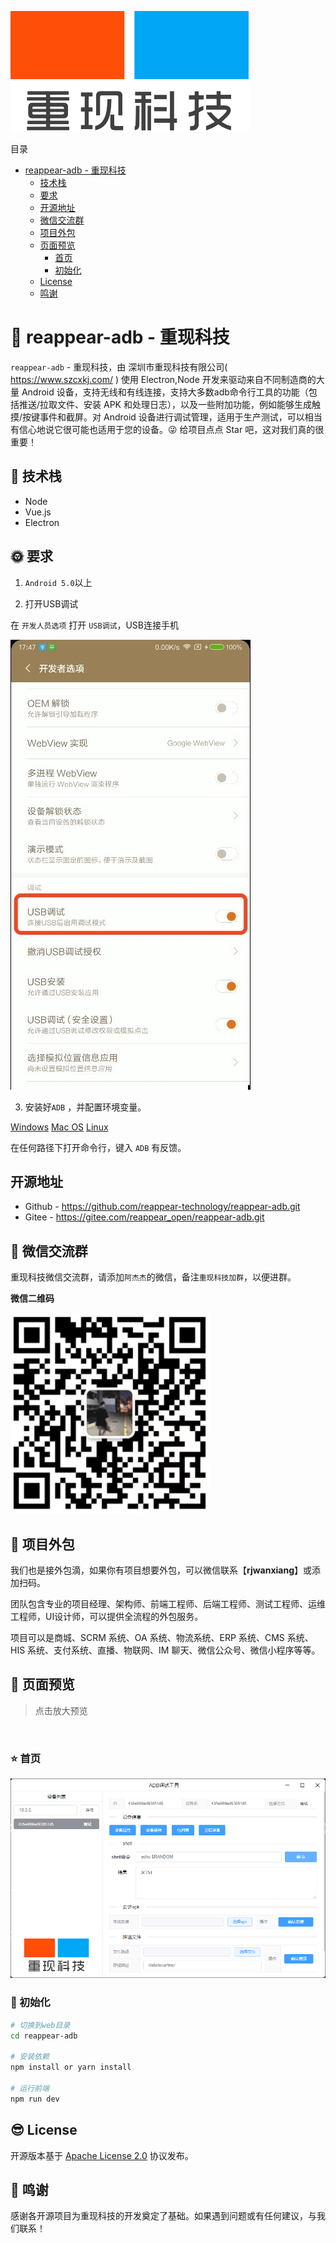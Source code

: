 ![重现科技](static/image/logo.png)

目录

- [reappear-adb - 重现科技](#intro)
  - [技术栈](#stack)
  - [要求](#require)
  - [开源地址](#opensource)
  - [微信交流群](#wechatgroup)
  - [项目外包](#project)
  - [页面预览](#preview)
    - [首页](#preview-index)
    - [初始化](#dev-init)
  - [License](#license)
  - [鸣谢](#thanks)

<a name="intro"></a>

# 🐼 reappear-adb - 重现科技

`reappear-adb` - 重现科技，由 深圳市重现科技有限公司( https://www.szcxkj.com/ ) 使用 Electron,Node 开发来驱动来自不同制造商的大量 Android 设备，支持无线和有线连接，支持大多数adb命令行工具的功能（包括推送/拉取文件、安装 APK 和处理日志），以及一些附加功能，例如能够生成触摸/按键事件和截屏。对 Android 设备进行调试管理，适用于生产测试，可以相当有信心地说它很可能也适用于您的设备。😜 给项目点点 Star 吧，这对我们真的很重要！

<a name="stack"></a>

## 🐰 技术栈

- Node
- Vue.js
- Electron

<a name="require"></a>

## 🌞 要求

1. `Android 5.0`以上

2. 打开USB调试

在 `开发人员选项` 打开 `USB调试`，USB连接手机

![USB调试](static/image/1.jpg)

3. 安装好`ADB` ，并配置环境变量。

[Windows](https://dl.google.com/android/repository/platform-tools-latest-windows.zip)
[Mac OS](https://dl.google.com/android/repository/platform-tools-latest-darwin.zip)
[Linux](https://dl.google.com/android/repository/platform-tools-latest-linux.zip)

在任何路径下打开命令行，键入 `ADB` 有反馈。

<a name="opensource"></a>

## 开源地址

- Github - https://github.com/reappear-technology/reappear-adb.git
- Gitee - https://gitee.com/reappear_open/reappear-adb.git

<a name="wechatgroup"></a>

## 🐯 微信交流群

重现科技微信交流群，请添加`阿杰杰`的微信，备注`重现科技加群`，以便进群。

**微信二维码**

![重现科技微信交流群](static/image/wx-qrcode.png)

<a name="project"></a>

## 🤝 项目外包

我们也是接外包滴，如果你有项目想要外包，可以微信联系【**rjwanxiang**】或添加扫码。

团队包含专业的项目经理、架构师、前端工程师、后端工程师、测试工程师、运维工程师，UI设计师，可以提供全流程的外包服务。

项目可以是商城、SCRM 系统、OA 系统、物流系统、ERP 系统、CMS 系统、HIS 系统、支付系统、直播、物联网、IM 聊天、微信公众号、微信小程序等等。

<a name="preview"></a>

## 🐨 页面预览

> 点击放大预览

<br/>

<a name="preview-index"></a>

### ⭐ 首页

![首页](static/image/index.png)

<a name="dev-init"></a>

### 🚀 初始化

```bash
# 切换到web目录
cd reappear-adb

# 安装依赖
npm install or yarn install

# 运行前端
npm run dev
```

<a name="license"></a>

## 😎 License

开源版本基于 [Apache License 2.0](./LICENSE) 协议发布。

<a name="thanks"></a>

## 🙂 鸣谢

感谢各开源项目为重现科技的开发奠定了基础。如果遇到问题或有任何建议，与我们联系！
